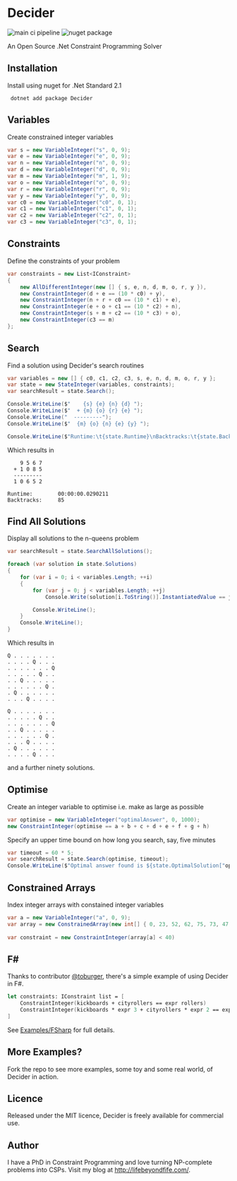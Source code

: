 Decider
=======

![main ci pipeline](https://github.com/lifebeyondfife/decider/actions/workflows/main.yml/badge.svg)
![nuget package](https://buildstats.info/nuget/Decider)

An Open Source .Net Constraint Programming Solver


Installation
------------

Install using nuget for .Net Standard 2.1

     dotnet add package Decider

Variables
---------

Create constrained integer variables

```csharp
var s = new VariableInteger("s", 0, 9);
var e = new VariableInteger("e", 0, 9);
var n = new VariableInteger("n", 0, 9);
var d = new VariableInteger("d", 0, 9);
var m = new VariableInteger("m", 1, 9);
var o = new VariableInteger("o", 0, 9);
var r = new VariableInteger("r", 0, 9);
var y = new VariableInteger("y", 0, 9);
var c0 = new VariableInteger("c0", 0, 1);
var c1 = new VariableInteger("c1", 0, 1);
var c2 = new VariableInteger("c2", 0, 1);
var c3 = new VariableInteger("c3", 0, 1);
```


Constraints
-----------

Define the constraints of your problem

```csharp
var constraints = new List<IConstraint>
{
    new AllDifferentInteger(new [] { s, e, n, d, m, o, r, y }),
    new ConstraintInteger(d + e == (10 * c0) + y),
    new ConstraintInteger(n + r + c0 == (10 * c1) + e),
    new ConstraintInteger(e + o + c1 == (10 * c2) + n),
    new ConstraintInteger(s + m + c2 == (10 * c3) + o),
    new ConstraintInteger(c3 == m)
};
```


Search
------

Find a solution using Decider's search routines

```csharp
var variables = new [] { c0, c1, c2, c3, s, e, n, d, m, o, r, y };
var state = new StateInteger(variables, constraints);
var searchResult = state.Search();

Console.WriteLine($"    {s} {e} {n} {d} ");
Console.WriteLine($"  + {m} {o} {r} {e} ");
Console.WriteLine("  ---------");
Console.WriteLine($"  {m} {o} {n} {e} {y} ");

Console.WriteLine($"Runtime:\t{state.Runtime}\nBacktracks:\t{state.Backtracks}\n");
```

Which results in

        9 5 6 7
      + 1 0 8 5
      ---------
      1 0 6 5 2

    Runtime:        00:00:00.0290211
    Backtracks:     85


Find All Solutions
------------------

Display all solutions to the n-queens problem

```csharp
var searchResult = state.SearchAllSolutions();

foreach (var solution in state.Solutions)
{
    for (var i = 0; i < variables.Length; ++i)
    {
        for (var j = 0; j < variables.Length; ++j)
            Console.Write(solution[i.ToString()].InstantiatedValue == j ? "Q " : ". ");

        Console.WriteLine();
    }
    Console.WriteLine();
}
```

Which results in

    Q . . . . . . .
    . . . . Q . . .
    . . . . . . . Q
    . . . . . Q . .
    . . Q . . . . .
    . . . . . . Q .
    . Q . . . . . .
    . . . Q . . . .

    Q . . . . . . .
    . . . . . Q . .
    . . . . . . . Q
    . . Q . . . . .
    . . . . . . Q .
    . . . Q . . . .
    . Q . . . . . .
    . . . . Q . . .


and a further ninety solutions.


Optimise
--------

Create an integer variable to optimise i.e. make as large as possible

```csharp
var optimise = new VariableInteger("optimalAnswer", 0, 1000);
new ConstraintInteger(optimise == a + b + c + d + e + f + g + h)
```


Specify an upper time bound on how long you search, say, five minutes

```csharp
var timeout = 60 * 5;
var searchResult = state.Search(optimise, timeout);
Console.WriteLine($"Optimal answer found is ${state.OptimalSolution["optimalAnswer"]}");
```


Constrained Arrays
------------------

Index integer arrays with constained integer variables

```csharp
var a = new VariableInteger("a", 0, 9);
var array = new ConstrainedArray(new int[] { 0, 23, 52, 62, 75, 73, 47, 20, 87, 27 });
    
var constraint = new ConstraintInteger(array[a] < 40)
```


F#
---

Thanks to contributor [@toburger](https://github.com/toburger), there's a simple example of using Decider in F#.

```fsharp
let constraints: IConstraint list = [
    ConstraintInteger(kickboards + cityrollers == expr rollers)
    ConstraintInteger(kickboards * expr 3 + cityrollers * expr 2 == expr rolls)
]
```
See [Examples/FSharp](https://github.com/lifebeyondfife/Decider/tree/main/Examples/FSharp) for full details.



More Examples?
--------------

Fork the repo to see more examples, some toy and some real world, of Decider in action.


Licence
-------

Released under the MIT licence, Decider is freely available for commercial use.


Author
------

I have a PhD in Constraint Programming and love turning NP-complete problems into CSPs. Visit my blog at http://lifebeyondfife.com/.
